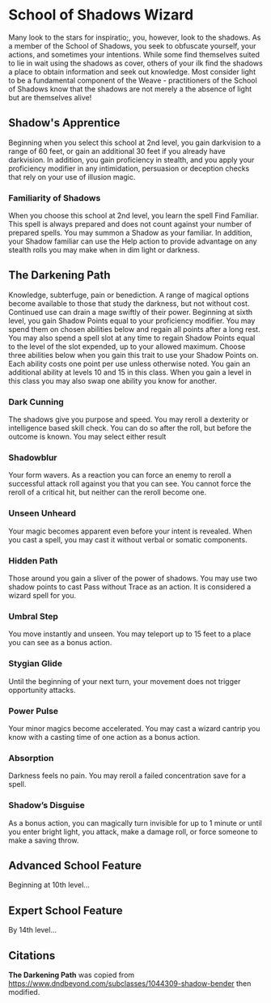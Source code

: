 # School of Shadows Wizard

Many look to the stars for inspiratio;, you, however, look to the shadows. As a member of the School of Shadows, you seek to obfuscate yourself, your actions, and sometimes your intentions.  While some find themselves suited to lie in wait using the shadows as cover, others of your ilk find the shadows a place to obtain information and seek out knowledge.  Most consider light to be a fundamental component of the Weave - practitioners of the School of Shadows know that the shadows are not merely a the absence of light but are themselves alive!

## Shadow's Apprentice

Beginning when you select this school at 2nd level, you gain darkvision to a range of 60 feet, or gain an additional 30 feet if you already have darkvision. In addition, you gain proficiency in stealth, and you apply your proficiency modifier in any intimidation, persuasion or deception checks that rely on your use of illusion magic.

### Familiarity of Shadows

When you choose this school at 2nd level, you learn the spell Find Familiar. This spell is always prepared and does not count against your number of prepared spells.  You may summon a Shadow as your familiar.  In addition, your Shadow familiar can use the Help action to provide advantage on any stealth rolls you may make when in dim light or darkness.

## The Darkening Path

Knowledge, subterfuge, pain or benediction. A range of magical options become available to those that study the darkness, but not without cost. Continued use can drain a mage swiftly of their power. Beginning at sixth level, you gain Shadow Points equal to your proficiency modifier. You may spend them on chosen abilities below and regain all points after a long rest. You may also spend a spell slot at any time to regain Shadow Points equal to the level of the slot expended, up to your allowed maximum. Choose three abilities below when you gain this trait to use your Shadow Points on. Each ability costs one point per use unless otherwise noted. You gain an additional ability at levels 10 and 15 in this class. When you gain a level in this class you may also swap one ability you know for another.

### Dark Cunning

The shadows give you purpose and speed. You may reroll a dexterity or intelligence based skill check. You can do so after the roll, but before the outcome is known. You may select either result

### Shadowblur

Your form wavers. As a reaction you can force an enemy to reroll a successful attack roll against you that you can see. You cannot force the reroll of a critical hit, but neither can the reroll become one.

### Unseen Unheard

Your magic becomes apparent even before your intent is revealed. When you cast a spell, you may cast it without verbal or somatic components.

### Hidden Path

Those around you gain a sliver of the power of shadows. You may use two shadow points to cast Pass without Trace as an action. It is considered a wizard spell for you.

### Umbral Step

You move instantly and unseen. You may teleport up to 15 feet to a place you can see as a bonus action.

### Stygian Glide

Until the beginning of your next turn, your movement does not trigger opportunity attacks.

### Power Pulse

Your minor magics become accelerated. You may cast a wizard cantrip you know with a casting time of one action as a bonus action.

### Absorption

Darkness feels no pain. You may reroll a failed concentration save for a spell.

### Shadow’s Disguise

As a bonus action, you can magically turn invisible for up to 1 minute or until you enter bright light, you attack, make a damage roll, or force someone to make a saving throw.

## Advanced School Feature

Beginning at 10th level...

## Expert School Feature

By 14th level...

## Citations

**The Darkening Path** was copied from https://www.dndbeyond.com/subclasses/1044309-shadow-bender then modified.
